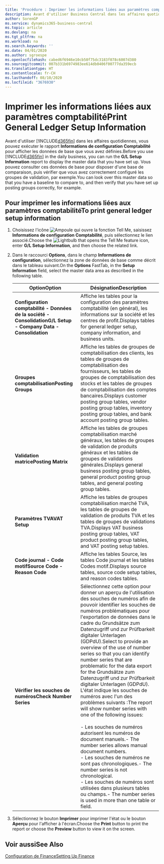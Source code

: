 ```yaml
---
title: 'Procédure : Imprimer les informations liées aux paramètres comptabilité'
description: Avant d'utiliser Business Central dans les affaires quotidiennes, vous pouvez exécuter le rapport Informations de configuration Comptabilité pour afficher les données de base que vous avez définies.
author: SorenGP
ms.service: dynamics365-business-central
ms.topic: article
ms.devlang: na
ms.tgt_pltfrm: na
ms.workload: na
ms.search.keywords: ''
ms.date: 04/01/2020
ms.author: sgroespe
ms.openlocfilehash: cabed6f6946e10cb50f75dc3183f078c6007d380
ms.sourcegitcommit: 007b331b6974983ee614db0406f00777da359ecb
ms.translationtype: HT
ms.contentlocale: fr-CH
ms.lasthandoff: 08/10/2020
ms.locfileid: "3676930"
---
```

# <a name="print-general-ledger-setup-information"></a><span data-ttu-id="b1b2c-103">Imprimer les informations liées aux paramètres comptabilité</span><span class="sxs-lookup"><span data-stu-id="b1b2c-103">Print General Ledger Setup Information</span></span>
<span data-ttu-id="b1b2c-104">Avant d'utiliser [!INCLUDE[d365fin](../../includes/d365fin_md.md)] dans les affaires quotidiennes, vous pouvez exécuter le rapport **Informations de configuration Comptabilité** pour afficher les données de base que vous avez définies.</span><span class="sxs-lookup"><span data-stu-id="b1b2c-104">Before you use [!INCLUDE[d365fin](../../includes/d365fin_md.md)] in the daily business, you can run the **G/L Setup Information** report to display the master data that you have set up.</span></span> <span data-ttu-id="b1b2c-105">Vous pouvez consulter ces données de base pour disposer d'une base de comparaison, puis vérifier que vous avez correctement configuré les groupes de validation, par exemple.</span><span class="sxs-lookup"><span data-stu-id="b1b2c-105">You can look over this master data so that you have a baseline to compare to, and then verify that you have set up posting groups correctly, for example.</span></span>  

## <a name="to-print-general-ledger-setup-information"></a><span data-ttu-id="b1b2c-106">Pour imprimer les informations liées aux paramètres comptabilité</span><span class="sxs-lookup"><span data-stu-id="b1b2c-106">To print general ledger setup information</span></span>  

1.  <span data-ttu-id="b1b2c-107">Choisissez l'icône ![Ampoule qui ouvre la fonction Tell Me](../../media/ui-search/search_small.png "Dites-moi ce que vous voulez faire"), saisissez **Informations de configuration Comptabilité**, puis sélectionnez le lien associé.</span><span class="sxs-lookup"><span data-stu-id="b1b2c-107">Choose the ![Lightbulb that opens the Tell Me feature](../../media/ui-search/search_small.png "Tell me what you want to do") icon, enter **G/L Setup Information**, and then choose the related link.</span></span>  
2.  <span data-ttu-id="b1b2c-108">Dans le raccourci **Options**, dans le champ **Informations de configuration**, sélectionnez la zone de données de base comme décrit dans le tableau suivant.</span><span class="sxs-lookup"><span data-stu-id="b1b2c-108">On the **Options** FastTab, in the **Setup Information** field, select the master data area as described in the following table.</span></span>  

    |<span data-ttu-id="b1b2c-109">Option</span><span class="sxs-lookup"><span data-stu-id="b1b2c-109">Option</span></span>|<span data-ttu-id="b1b2c-110">Désignation</span><span class="sxs-lookup"><span data-stu-id="b1b2c-110">Description</span></span>|  
    |-------------------------------------|---------------------------------------|  
    |<span data-ttu-id="b1b2c-111">**Configuration comptabilité - Données de la société - Consolidation**</span><span class="sxs-lookup"><span data-stu-id="b1b2c-111">**G/L Setup - Company Data - Consolidation**</span></span>|<span data-ttu-id="b1b2c-112">Affiche les tables pour la configuration des paramètres comptabilité (en général), les informations sur la société et les centres de profit.</span><span class="sxs-lookup"><span data-stu-id="b1b2c-112">Displays tables for general ledger setup, company information, and business units.</span></span>|  
    |<span data-ttu-id="b1b2c-113">**Groupes comptabilisation**</span><span class="sxs-lookup"><span data-stu-id="b1b2c-113">**Posting Groups**</span></span>|<span data-ttu-id="b1b2c-114">Affiche les tables de groupes de comptabilisation des clients, les tables de groupes de comptabilisation des fournisseurs, les tables de groupes de comptabilisation des stocks et les tables de groupes de comptabilisation des comptes bancaires.</span><span class="sxs-lookup"><span data-stu-id="b1b2c-114">Displays customer posting group tables, vendor posting group tables, inventory posting group tables, and bank account posting group tables.</span></span>|  
    |<span data-ttu-id="b1b2c-115">**Validation matrice**</span><span class="sxs-lookup"><span data-stu-id="b1b2c-115">**Posting Matrix**</span></span>|<span data-ttu-id="b1b2c-116">Affiche les tables de groupes comptabilisation marché généraux, les tables de groupes de validation de produits généraux et les tables de groupes de validations générales.</span><span class="sxs-lookup"><span data-stu-id="b1b2c-116">Displays general business posting group tables, general product posting group tables, and general posting group tables.</span></span>|  
    |<span data-ttu-id="b1b2c-117">**Paramètres TVA**</span><span class="sxs-lookup"><span data-stu-id="b1b2c-117">**VAT Setup**</span></span>|<span data-ttu-id="b1b2c-118">Affiche les tables de groupes comptabilisation marché TVA, les tables de groupes de validation de produits TVA et les tables de groupes de validations TVA.</span><span class="sxs-lookup"><span data-stu-id="b1b2c-118">Displays VAT business posting group tables, VAT product posting group tables, and VAT posting setup tables.</span></span>|  
    |<span data-ttu-id="b1b2c-119">**Code journal - Code motif**</span><span class="sxs-lookup"><span data-stu-id="b1b2c-119">**Source Code - Reason Code**</span></span>|<span data-ttu-id="b1b2c-120">Affiche les tables Source, les tables Code journal et les tables Codes motif.</span><span class="sxs-lookup"><span data-stu-id="b1b2c-120">Displays source tables, source code setup tables, and reason codes tables.</span></span>|  
    |<span data-ttu-id="b1b2c-121">**Vérifier les souches de numéros**</span><span class="sxs-lookup"><span data-stu-id="b1b2c-121">**Check Number Series**</span></span>|<span data-ttu-id="b1b2c-122">Sélectionnez cette option pour donner un aperçu de l'utilisation des souches de numéros afin de pouvoir identifier les souches de numéros problématiques pour l'exportation de données dans le cadre du Grundsätze zum Datenzugriff und zur Prüfbarkeit digitaler Unterlagen (GDPdU).</span><span class="sxs-lookup"><span data-stu-id="b1b2c-122">Select to provide an overview of the use of number series so that you can identify number series that are problematic for the data export for the Grundsätze zum Datenzugriff und zur Prüfbarkeit digitaler Unterlagen (GDPdU).</span></span> <span data-ttu-id="b1b2c-123">L'état indique les souches de numéros avec l'un des problèmes suivants :</span><span class="sxs-lookup"><span data-stu-id="b1b2c-123">The report will show number series with one of the following issues:</span></span><br /><br /> <span data-ttu-id="b1b2c-124">-   Les souches de numéros autorisent les numéros de document manuels.</span><span class="sxs-lookup"><span data-stu-id="b1b2c-124">-   The number series allows manual document numbers.</span></span><br /><span data-ttu-id="b1b2c-125">-   Les souches de numéros ne sont pas chronologiques.</span><span class="sxs-lookup"><span data-stu-id="b1b2c-125">-   The number series is not chronological.</span></span><br /><span data-ttu-id="b1b2c-126">-   Les souches de numéros sont utilisées dans plusieurs tables ou champs.</span><span class="sxs-lookup"><span data-stu-id="b1b2c-126">-   The number series is used in more than one table or field.</span></span>|  

3.  <span data-ttu-id="b1b2c-127">Sélectionnez le bouton **Imprimer** pour imprimer l'état ou le bouton **Aperçu** pour l'afficher à l'écran.</span><span class="sxs-lookup"><span data-stu-id="b1b2c-127">Choose the **Print** button to print the report or choose the **Preview** button to view it on the screen.</span></span>  

## <a name="see-also"></a><span data-ttu-id="b1b2c-128">Voir aussi</span><span class="sxs-lookup"><span data-stu-id="b1b2c-128">See Also</span></span>  
[<span data-ttu-id="b1b2c-129">Configuration de Finance</span><span class="sxs-lookup"><span data-stu-id="b1b2c-129">Setting Up Finance</span></span>](../../finance-setup-finance.md)
